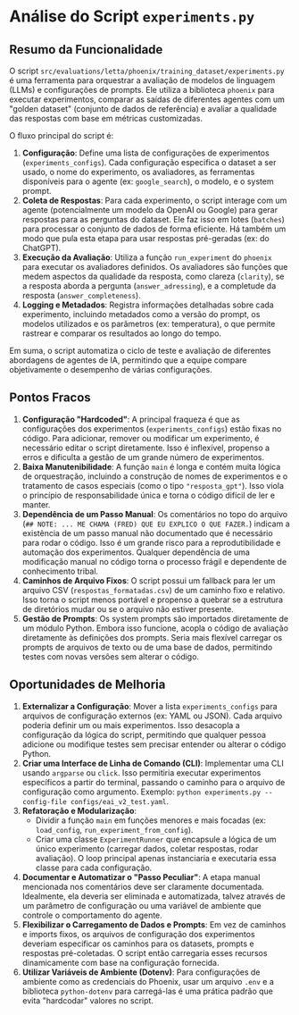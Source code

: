 # Análise do Script `experiments.py`

## Resumo da Funcionalidade

O script `src/evaluations/letta/phoenix/training_dataset/experiments.py` é uma ferramenta para orquestrar a avaliação de modelos de linguagem (LLMs) e configurações de prompts. Ele utiliza a biblioteca `phoenix` para executar experimentos, comparar as saídas de diferentes agentes com um "golden dataset" (conjunto de dados de referência) e avaliar a qualidade das respostas com base em métricas customizadas.

O fluxo principal do script é:
1.  **Configuração**: Define uma lista de configurações de experimentos (`experiments_configs`). Cada configuração especifica o dataset a ser usado, o nome do experimento, os avaliadores, as ferramentas disponíveis para o agente (ex: `google_search`), o modelo, e o system prompt.
2.  **Coleta de Respostas**: Para cada experimento, o script interage com um agente (potencialmente um modelo da OpenAI ou Google) para gerar respostas para as perguntas do dataset. Ele faz isso em lotes (`batches`) para processar o conjunto de dados de forma eficiente. Há também um modo que pula esta etapa para usar respostas pré-geradas (ex: do ChatGPT).
3.  **Execução da Avaliação**: Utiliza a função `run_experiment` do `phoenix` para executar os avaliadores definidos. Os avaliadores são funções que medem aspectos da qualidade da resposta, como clareza (`clarity`), se a resposta aborda a pergunta (`answer_adressing`), e a completude da resposta (`answer_completeness`).
4.  **Logging e Metadados**: Registra informações detalhadas sobre cada experimento, incluindo metadados como a versão do prompt, os modelos utilizados e os parâmetros (ex: temperatura), o que permite rastrear e comparar os resultados ao longo do tempo.

Em suma, o script automatiza o ciclo de teste e avaliação de diferentes abordagens de agentes de IA, permitindo que a equipe compare objetivamente o desempenho de várias configurações.

## Pontos Fracos

1.  **Configuração "Hardcoded"**: A principal fraqueza é que as configurações dos experimentos (`experiments_configs`) estão fixas no código. Para adicionar, remover ou modificar um experimento, é necessário editar o script diretamente. Isso é inflexível, propenso a erros e dificulta a gestão de um grande número de experimentos.
2.  **Baixa Manutenibilidade**: A função `main` é longa e contém muita lógica de orquestração, incluindo a construção de nomes de experimentos e o tratamento de casos especiais (como o tipo `"resposta_gpt"`). Isso viola o princípio de responsabilidade única e torna o código difícil de ler e manter.
3.  **Dependência de um Passo Manual**: Os comentários no topo do arquivo (`## NOTE: ... ME CHAMA (FRED) QUE EU EXPLICO O QUE FAZER.`) indicam a existência de um passo manual não documentado que é necessário para rodar o código. Isso é um grande risco para a reprodutibilidade e automação dos experimentos. Qualquer dependência de uma modificação manual no código torna o processo frágil e dependente de conhecimento tribal.
4.  **Caminhos de Arquivo Fixos**: O script possui um fallback para ler um arquivo CSV (`respostas_formatadas.csv`) de um caminho fixo e relativo. Isso torna o script menos portável e propenso a quebrar se a estrutura de diretórios mudar ou se o arquivo não estiver presente.
5.  **Gestão de Prompts**: Os system prompts são importados diretamente de um módulo Python. Embora isso funcione, acopla o código de avaliação diretamente às definições dos prompts. Seria mais flexível carregar os prompts de arquivos de texto ou de uma base de dados, permitindo testes com novas versões sem alterar o código.

## Oportunidades de Melhoria

1.  **Externalizar a Configuração**: Mover a lista `experiments_configs` para arquivos de configuração externos (ex: YAML ou JSON). Cada arquivo poderia definir um ou mais experimentos. Isso desacopla a configuração da lógica do script, permitindo que qualquer pessoa adicione ou modifique testes sem precisar entender ou alterar o código Python.
2.  **Criar uma Interface de Linha de Comando (CLI)**: Implementar uma CLI usando `argparse` ou `click`. Isso permitiria executar experimentos específicos a partir do terminal, passando o caminho para o arquivo de configuração como argumento. Exemplo: `python experiments.py --config-file configs/eai_v2_test.yaml`.
3.  **Refatoração e Modularização**:
    *   Dividir a função `main` em funções menores e mais focadas (ex: `load_config`, `run_experiment_from_config`).
    *   Criar uma classe `ExperimentRunner` que encapsule a lógica de um único experimento (carregar dados, coletar respostas, rodar avaliação). O loop principal apenas instanciaria e executaria essa classe para cada configuração.
4.  **Documentar e Automatizar o "Passo Peculiar"**: A etapa manual mencionada nos comentários deve ser claramente documentada. Idealmente, ela deveria ser eliminada e automatizada, talvez através de um parâmetro de configuração ou uma variável de ambiente que controle o comportamento do agente.
5.  **Flexibilizar o Carregamento de Dados e Prompts**: Em vez de caminhos e imports fixos, os arquivos de configuração dos experimentos deveriam especificar os caminhos para os datasets, prompts e respostas pré-coletadas. O script então carregaria esses recursos dinamicamente com base na configuração fornecida.
6.  **Utilizar Variáveis de Ambiente (Dotenv)**: Para configurações de ambiente como as credenciais do Phoenix, usar um arquivo `.env` e a biblioteca `python-dotenv` para carregá-las é uma prática padrão que evita "hardcodar" valores no script.
